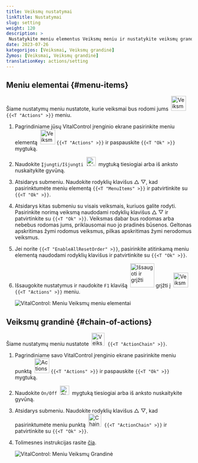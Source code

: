 ```yaml
---
title: Veiksmų nustatymai
linkTitle: Nustatymai
slug: setting
weight: 120
description: >
 Nustatykite meniu elementus Veiksmų meniu ir nustatykite veiksmų grandinę
date: 2023-07-26
kategorijos: [Veiksmai, Veiksmų grandinė]
Žymos: [Veiksmai, Veiksmų grandinė]
translationKey: actions/setting
---
```

## Meniu elementai {#menu-items}

Šiame nustatymų meniu nustatote, kurie veiksmai bus rodomi jums &nbsp;<img src="/icons/actions.svg" width="40" align="bottom" alt="Veiksmai" /> `{{<T "Actions" >}}` meniu.

1. Pagrindiniame jūsų VitalControl įrenginio ekrane pasirinkite meniu elementą &nbsp;<img src="/icons/actions.svg" width="40" align="bottom" alt="Veiksmai" /> `{{<T "Actions" >}}` ir paspauskite `{{<T "Ok" >}}` mygtuką.

2. Naudokite `Įjungti/Išjungti` &nbsp;<img src="/icons/gear.svg" width="25" align="bottom" alt="Veiksmų grandinė" />&nbsp; mygtuką tiesiogiai arba iš anksto nuskaitykite gyvūną.

3. Atsidarys submeniu. Naudokite rodyklių klavišus △ ▽, kad pasirinktumėte meniu elementą `{{<T "MenuItems" >}}` ir patvirtinkite su `{{<T "Ok" >}}`.

4. Atsidarys kitas submeniu su visais veiksmais, kuriuos galite rodyti. Pasirinkite norimą veiksmą naudodami rodyklių klavišus △ ▽ ir patvirtinkite su `{{<T "Ok" >}}`. Veiksmas dabar bus rodomas arba nebebus rodomas jums, priklausomai nuo jo pradinės būsenos. Geltonas apskritimas žymi rodomus veiksmus, pilkas apskritimas žymi nerodomus veiksmus.

5. Jei norite `{{<T "EnableAllResetOrder" >}}`, pasirinkite atitinkamą meniu elementą naudodami rodyklių klavišus ir patvirtinkite su `{{<T "Ok" >}}`.

6. Išsaugokite nustatymus ir naudokite `F1` klavišą &nbsp;<img src="/icons/footer/save_exit.svg" width="65" align="bottom" alt="Išsaugoti ir grįžti" /> grįžti į &nbsp;<img src="/icons/actions.svg" width="40" align="bottom" alt="Veiksmai" /> `{{<T "Actions" >}}` meniu.

    ![VitalControl: Meniu Veiksmų meniu elementai](../images/menu.png "Meniu elementai")

## Veiksmų grandinė {#chain-of-actions}

Šiame nustatymų meniu nustatote &nbsp;<img src="/icons/actions/action-chain.svg" width="35" align="bottom" alt="Veiksmų grandinė" />&nbsp; `{{<T "ActionChain" >}}`.


1. Pagrindiniame savo VitalControl įrenginio ekrane pasirinkite meniu punktą &nbsp;<img src="/icons/actions.svg" width="40" align="bottom" alt="Actions" /> `{{<T "Actions" >}}` ir paspauskite `{{<T "Ok" >}}` mygtuką.

2. Naudokite `On/Off` &nbsp;<img src="/icons/gear.svg" width="25" align="bottom" alt="Chain of actions" />&nbsp; mygtuką tiesiogiai arba iš anksto nuskaitykite gyvūną.

3. Atsidarys submeniu. Naudokite rodyklių klavišus △ ▽, kad pasirinktumėte meniu punktą &nbsp;<img src="/icons/actions/action-chain.svg" width="35" align="bottom" alt="Chain of actions" />&nbsp; `{{<T "ActionChain" >}}` ir patvirtinkite su `{{<T "Ok" >}}`.

4. Tolimesnes instrukcijas rasite [čia](/en/docs/chain-of-actions/#set-chain-of-actions).

    ![VitalControl: Meniu Veiksmų Grandinė](../images/chainofactions.png "Chain of Actions")

